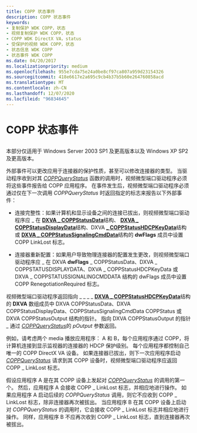 ```yaml
---
title: COPP 状态事件
description: COPP 状态事件
keywords:
- 复制保护 WDK COPP，状态
- 视频复制保护 WDK COPP，状态
- COPP WDK DirectX VA，status
- 受保护的视频 WDK COPP，状态
- 状态信息 WDK COPP
- 状态事件 WDK COPP
ms.date: 04/20/2017
ms.localizationpriority: medium
ms.openlocfilehash: 955e7cda75e24a0be8cf97ca807a959d23154326
ms.sourcegitcommit: 418e6617e2a695c9cb4b37b5b60e264760858acd
ms.translationtype: MT
ms.contentlocale: zh-CN
ms.lasthandoff: 12/07/2020
ms.locfileid: "96834645"
---
```

# <a name="copp-status-events"></a>COPP 状态事件


## <span id="ddk_copp_status_events_gg"></span><span id="DDK_COPP_STATUS_EVENTS_GG"></span>


本部分仅适用于 Windows Server 2003 SP1 及更高版本以及 Windows XP SP2 及更高版本。

外部事件可以更改应用于连接器的保护性质，甚至可以修改连接器的类型。 当驱动程序收到对其 [*COPPQueryStatus*](./coppquerystatus.md) 函数的调用时，视频微型端口驱动程序必须将这些事件报告给 COPP 应用程序。 在事件发生后，视频微型端口驱动程序必须通过仅在下一次调用 *COPPQueryStatus* 时返回指定的标志来报告以下外部事件：

-   连接完整性：如果计算机和显示设备之间的连接已拔出，则视频微型端口驱动程序应 \_ 在 [**DXVA \_ COPPStatusData**](/windows-hardware/drivers/ddi/dxva/ns-dxva-_dxva_coppstatusdata)结构、 [**DXVA \_ COPPStatusDisplayData**](/windows-hardware/drivers/ddi/dxva/ns-dxva-_dxva_coppstatusdisplaydata)结构、DXVA [**\_ COPPStatusHDCPKeyData**](/windows-hardware/drivers/ddi/dxva/ns-dxva-_dxva_coppstatushdcpkeydata)结构或 [**DXVA \_ COPPStatusSignalingCmdData**](/windows-hardware/drivers/ddi/dxva/ns-dxva-_dxva_coppstatussignalingcmddata)结构的 **dwFlags** 成员中设置 COPP LinkLost 标志。

-   连接器重新配置：如果用户导致物理连接器的配置发生更改，则视频微型端口驱动程序应 \_ 在 DXVA **dwFlags** \_ COPPStatusData、DXVA \_ COPPSTATUSDISPLAYDATA、DXVA \_ COPPStatusHDCPKeyData 或 DXVA \_ COPPSTATUSSIGNALINGCMDDATA 结构的 dwFlags 成员中设置 COPP RenegotiationRequired 标志。

视频微型端口驱动程序返回指向 \_ \_ \_ \_ [**DXVA \_ COPPStatusHDCPKeyData**](/windows-hardware/drivers/ddi/dxva/ns-dxva-_dxva_coppstatusoutput)结构的 **DXVA** 数组成员中 DXVA COPPStatusData、DXVA COPPStatusDisplayData、COPPStatusSignalingCmdData COPPStatus 或 DXVA COPPStatusOutput 结构的指针。 指向 DXVA COPPStatusOutput 的指针 \_ 通过 [*COPPQueryStatus*](./coppquerystatus.md)的 *pOutput* 参数返回。

例如，请考虑两个 media 播放应用程序： A 和 B，每个应用程序通过 COPP，将计算机连接到显示监视器的连接器的 HDCP 保护级别。 每个应用程序都控制自己唯一的 COPP DirectX VA 设备。 如果连接器已拔出，则下一次应用程序启动 [*COPPQueryStatus*](./coppquerystatus.md) 请求到其 COPP 设备时，视频微型端口驱动程序应返回 COPP \_ LinkLost 标志。

假设应用程序 A 是在其 COPP 设备上发起对 [*COPPQueryStatus*](./coppquerystatus.md) 的调用的第一个。 然后，应用程序 A 会接收 COPP \_ LinkLost 标志，并相应地进行操作。 如果应用程序 A 启动后续的 *COPPQueryStatus* 调用，则它不应收到 COPP \_ LinkLost 标志，除非连接器再次被拔出。 当应用程序 B 在其 COPP 设备上启动对 *COPPQueryStatus* 的调用时，它会接收 COPP \_ LinkLost 标志并相应地进行操作。 同样，应用程序 B 不应再次收到 COPP \_ LinkLost 标志，直到连接器再次被拔出。

 

